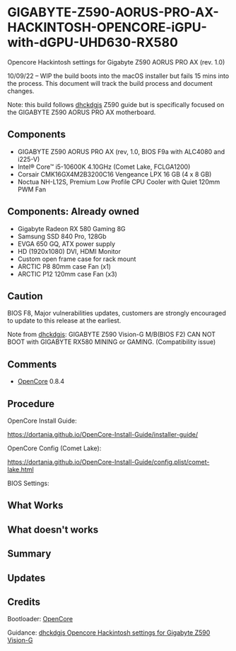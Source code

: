 # GIGABYTE-Z590-AORUS-PRO-AX-HACKINTOSH-OPENCORE-iGPU-with-dGPU-UHD630-RX580

Opencore Hackintosh settings for Gigabyte Z590 AORUS PRO AX (rev. 1.0)

10/09/22 – WIP the build boots into the macOS installer but fails 15 mins into the process. This document will track the build process and document changes.

Note: this build follows [dhckdgjs](https://github.com/dhckdgjs/GIGABYTE-Z590-VISION-G-HACKINTOSH-OPENCORE-iGPU-with-dGPU-UHD630-RX580/blob/main/README.md) Z590 guide but is specifically focused on the GIGABYTE Z590 AORUS PRO AX motherboard.

## Components

- GIGABYTE Z590 AORUS PRO AX (rev, 1.0, BIOS F9a with ALC4080 and i225-V)
- Intel® Core™ i5-10600K 4.10GHz (Comet Lake, FCLGA1200)
- Corsair CMK16GX4M2B3200C16 Vengeance LPX 16 GB (4 x 8 GB)
- Noctua NH-L12S, Premium Low Profile CPU Cooler with Quiet 120mm PWM Fan

## Components: Already owned

- Gigabyte Radeon RX 580 Gaming 8G
- Samsung SSD 840 Pro, 128Gb
- EVGA 650 GQ, ATX power supply
- HD (1920x1080) DVI, HDMI Monitor
- Custom open frame case for rack mount
- ARCTIC P8 80mm case Fan (x1)
- ARCTIC P12 120mm case Fan (x3)

## Caution

BIOS F8, Major vulnerabilities updates, customers are strongly encouraged to update to this release at the earliest.

Note from [dhckdgjs](https://github.com/dhckdgjs/GIGABYTE-Z590-VISION-G-HACKINTOSH-OPENCORE-iGPU-with-dGPU-UHD630-RX580/blob/main/README.md): GIGABYTE Z590 Vision-G M/B(BIOS F2) CAN NOT BOOT with GIGABYTE RX580 MINING or GAMING. (Compatibility issue)

## Comments

- [OpenCore](https://github.com/acidanthera/OpenCorePkg) 0.8.4

## Procedure

OpenCore Install Guide:

https://dortania.github.io/OpenCore-Install-Guide/installer-guide/ 

OpenCore Config (Comet Lake):

https://dortania.github.io/OpenCore-Install-Guide/config.plist/comet-lake.html

BIOS Settings:

## What Works

## What doesn't works

## Summary

## Updates

## Credits

Bootloader: [OpenCore](https://github.com/acidanthera/OpenCorePkg)

Guidance: [dhckdgjs Opencore Hackintosh settings for Gigabyte Z590 Vision-G](https://github.com/dhckdgjs/GIGABYTE-Z590-VISION-G-HACKINTOSH-OPENCORE-iGPU-with-dGPU-UHD630-RX580/blob/main/README.md)
